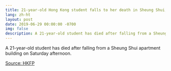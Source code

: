 ```yaml
---
title: 21-year-old Hong Kong student falls to her death in Sheung Shui, leaving message opposing extradition law
lang: zh-ht
layout: post
date: 2019-06-29 00:00:00 -0700
img: false
description: A 21-year-old student has died after falling from a Sheung Shui apartment building on Saturday afternoon. 
---
```


A 21-year-old student has died after falling from a Sheung Shui apartment building on Saturday afternoon. 

[Source: HKFP](https://www.hongkongfp.com/2019/06/29/21-year-old-hong-kong-student-falls-death-sheung-shui-leaving-message-opposing-extradition-law/)